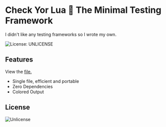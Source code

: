# Check Yor Lua 🔎 The Minimal Testing Framework

I didn't like any testing frameworks so I wrote my own.

![License: UNLICENSE](https://img.shields.io/badge/License-UNLICENSE-blue.svg)

## Features

View the [file.](https://github.com/Sieep-Coding/Check-Your-Lua/blob/main/checkyour.lua)

- Single file, efficient and portable
- Zero Dependencies
- Colored Output

## License

![Unlicense](https://github.com/Sieep-Coding/Check-Your-Lua/blob/main/LICENSE)